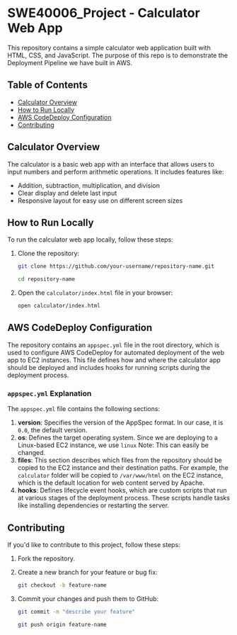 # SWE40006_Project - Calculator Web App

This repository contains a simple calculator web application built with HTML, CSS, and JavaScript. The purpose of this repo is to demonstrate the Deployment Pipeline we have built in AWS.

## Table of Contents
- [Calculator Overview](#calculator-overview)
- [How to Run Locally](#how-to-run-locally)
- [AWS CodeDeploy Configuration](#aws-codedeploy-configuration)
- [Contributing](#contributing)

## Calculator Overview
The calculator is a basic web app with an interface that allows users to input numbers and perform arithmetic operations. It includes features like:
- Addition, subtraction, multiplication, and division
- Clear display and delete last input
- Responsive layout for easy use on different screen sizes

## How to Run Locally
To run the calculator web app locally, follow these steps:

1. Clone the repository:
   
    ```bash
    git clone https://github.com/your-username/repository-name.git
    ```
    
    ```bash
    cd repository-name
    ```

2. Open the `calculator/index.html` file in your browser:

    ```bash
    open calculator/index.html
    ```

## AWS CodeDeploy Configuration

The repository contains an `appspec.yml` file in the root directory, which is used to configure AWS CodeDeploy for automated deployment of the web app to EC2 instances. This file defines how and where the calculator app should be deployed and includes hooks for running scripts during the deployment process.

### `appspec.yml` Explanation
The `appspec.yml` file contains the following sections:

1. **version**: Specifies the version of the AppSpec format. In our case, it is `0.0`, the default version.
2. **os**: Defines the target operating system. Since we are deploying to a Linux-based EC2 instance, we use `linux` Note: This can easily be changed.
3. **files**: This section describes which files from the repository should be copied to the EC2 instance and their destination paths. For example, the `calculator` folder will be copied to `/var/www/html` on the EC2 instance, which is the default location for web content served by Apache.
4. **hooks**: Defines lifecycle event hooks, which are custom scripts that run at various stages of the deployment process. These scripts handle tasks like installing dependencies or restarting the server.

## Contributing

If you'd like to contribute to this project, follow these steps:

1. Fork the repository.

2. Create a new branch for your feature or bug fix:
    
    ```bash
    git checkout -b feature-name
    ```

3. Commit your changes and push them to GitHub:
    
    ```bash
    git commit -m "describe your feature"
    ```
    
    ```bash
    git push origin feature-name
    ```
